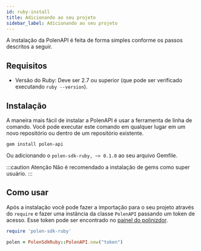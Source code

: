 ```yaml
---
id: ruby-install
title: Adicionando ao seu projeto
sidebar_label: Adicionando ao seu projeto
---
```

A instalação da PolenAPI é feita de forma simples conforme os passos descritos a seguir.

## Requisitos

- Versão do Ruby: Deve ser 2.7 ou superior (que pode ser verificado executando `ruby --version`).

## Instalação

A maneira mais fácil de instalar a PolenAPI é usar a ferramenta de linha de comando. Você pode executar este comando em qualquer lugar em um novo repositório ou dentro de um repositório existente.

```shell
gem install polen-api
```

Ou adicionando o `polen-sdk-ruby, ~> 0.1.0` ao seu arquivo Gemfile.

:::caution Atenção
Não é recomendado a instalação de gems como super usuário.
:::

## Como usar
Após a instalação você pode fazer a importação para o seu projeto através do `require` e fazer uma instância da classe `PolenAPI` passando um token de acesso. Esse token pode ser encontrado no [painel do polinizdor](https://www.painel.opolen.com.br//).


```ruby
require 'polen-sdk-ruby'

polen = PolenSdkRuby::PolenAPI.new("token")
```